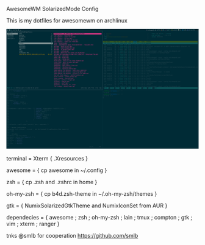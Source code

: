 AwesomeWM SolarizedMode Config

This is my dotfiles for awesomewm on archlinux

![Solarized Awesome](https://github.com/b4dtR1p/awesome/blob/master/screen.png "Awesome Solarized")

terminal    =  Xterm { .Xresources }

awesome     =  { cp awesome in ~/.config }

zsh         =  {  cp .zsh and .zshrc in home }

oh-my-zsh   =   { cp b4d.zsh-theme in ~/.oh-my-zsh/themes }

gtk         =  { NumixSolarizedGtkTheme and NumixIconSet from AUR }

dependecies = { awesome ; zsh ; oh-my-zsh ; lain ; tmux ; compton ; gtk ; vim ; xterm ; ranger }

tnks @smlb for cooperation https://github.com/smlb
